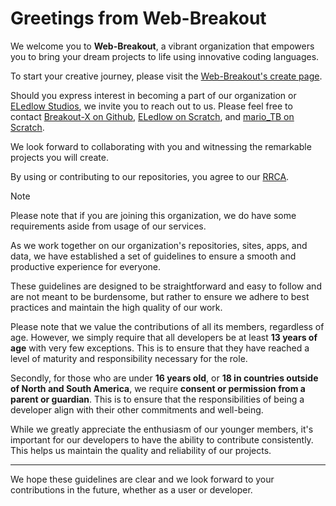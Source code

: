 # Greetings from Web-Breakout

We welcome you to **Web-Breakout**, a vibrant organization that empowers you to bring your dream projects to life using innovative coding languages.

To start your creative journey, please visit the [Web-Breakout's create page](https://web-breakout.github.io/create).

Should you express interest in becoming a part of our organization or [ELedlow Studios](https://github.com/ELedlowStudios), we invite you to reach out to us. Please feel free to contact [Breakout-X on Github](https://github.com/Breakout-X/), [ELedlow on Scratch](https://scratch.mit.edu/users/ELedlow/), and [mario_TB on Scratch](https://scratch.mit.edu/users/mario_TB).

We look forward to collaborating with you and witnessing the remarkable projects you will create.

By using or contributing to our repositories, you agree to our [RRCA](https://web-breakout.github.io/RRCA).

> [!NOTE]
> Please note that if you are joining this organization, we do have some requirements aside from usage of our services.
>
> As we work together on our organization's repositories, sites, apps, and data, we have established a set of guidelines to ensure a smooth and productive experience for everyone.
>
> These guidelines are designed to be straightforward and easy to follow and are not meant to be burdensome, but rather to ensure we adhere to best practices and maintain the high quality of our work.
>
> Please note that we value the contributions of all its members, regardless of age. However, we simply require that all developers be at least **13 years of age** with very few exceptions. This is to ensure that they have reached a level of maturity and responsibility necessary for the role.
>
> Secondly, for those who are under **16 years old**, or **18 in countries outside of North and South America**, we require **consent or permission from a parent or guardian**. This is to ensure that the responsibilities of being a developer align with their other commitments and well-being.
>
> While we greatly appreciate the enthusiasm of our younger members, it's important for our developers to have the ability to contribute consistently. This helps us maintain the quality and reliability of our projects.

-------
We hope these guidelines are clear and we look forward to your contributions in the future, whether as a user or developer.
